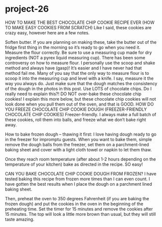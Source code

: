 # project-26
HOW TO MAKE THE BEST CHOCOLATE CHIP COOKIE RECIPE EVER (HOW TO MAKE EASY COOKIES FROM SCRATCH)
Like I said, these cookies are crazy easy, however here are a few notes.

Soften butter. If you are planning on making these, take the butter out of the fridge first thing in the morning so it’s ready to go when you need it.
Measure the flour correctly. Be sure to use a measuring cup made for dry ingredients (NOT a pyrex liquid measuring cup). There has been some controversy on how to measure flour. I personally use the scoop and shake method and always have (gasp)! It’s easier and I have never had that method fail me.  Many of you say that the only way to measure flour is to scoop it into the measuring cup and level with a knife. I say, measure it the way you always do. Just make sure that the dough matches the consistency of the dough in the photos in this post. 
Use LOTS of chocolate chips. Do I really need to explain this?!
DO NOT over-bake these chocolate chip cookies! I explain this more below, but these chocolate chip cookies will not look done when you pull them out of the oven, and that is GOOD.
HOW DO YOU FREEZE CHOCOLATE CHIP COOKIE DOUGH (FREEZER-FRIENDLY CHOCOLATE CHIP COOKIES)
Freezer-friendly. I always make a full batch of these cookies, roll them into balls, and freeze what we don’t bake right away.

How to bake frozen dough – thawing it first: I love having dough ready to go in the freezer for impromptu guests. When you want to bake them, simple remove the dough balls from the freezer, set them on a parchment-lined baking sheet and cover with a light cloth towel or napkin to let them thaw.

Once they reach room temperature (after about 1-2 hours depending on the temperature of your kitchen) bake as directed in the recipe. SO easy!

CAN YOU BAKE CHOCOLATE CHIP COOKIE DOUGH FROM FROZEN? 
I have tested baking this recipe from frozen more times than I can even count. I have gotten the best results when I place the dough on a parchment lined baking sheet.

Then, preheat the oven to 350 degrees Fahrenheit (if you are baking the frozen dough) and put the cookies in the oven in the beginning of the preheating time. Set the timer for 15 minutes and remove the cookies after 15 minutes. The top will look a little more brown than usual, but they will still taste amazing.

